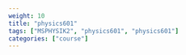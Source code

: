 ```yaml
---
weight: 10
title: "physics601"
tags: ["MSPHYSIK2", "physics601", "physics601"]
categories: ["course"]
---
```

